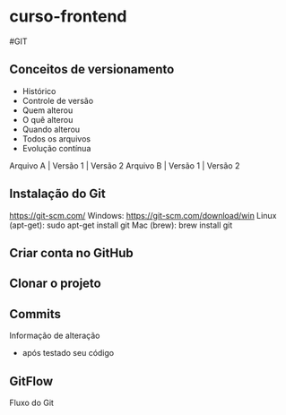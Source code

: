 # curso-frontend

#GIT
## Conceitos de versionamento
 - Histórico
 - Controle de versão
 - Quem alterou
 - O quê alterou
 - Quando alterou
 - Todos os arquivos
 - Evolução contínua

 Arquivo A  | Versão 1 | Versão 2
 Arquivo B  | Versão 1 | Versão 2

 ## Instalação do Git
https://git-scm.com/
 Windows: https://git-scm.com/download/win
 Linux (apt-get): sudo apt-get install git
 Mac (brew): brew install git

 ## Criar conta no GitHub

 ## Clonar o projeto

 ## Commits
 Informação de alteração
 - após testado seu código

 ## GitFlow
 Fluxo do Git
